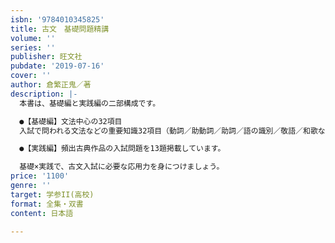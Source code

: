 ```yaml
---
isbn: '9784010345825'
title: 古文　基礎問題精講
volume: ''
series: ''
publisher: 旺文社
pubdate: '2019-07-16'
cover: ''
author: 倉繁正鬼／著
description: |-
  本書は、基礎編と実践編の二部構成です。

  ●【基礎編】文法中心の32項目
  入試で問われる文法などの重要知識32項目（動詞／助動詞／助詞／語の識別／敬語／和歌など）を掲載しています。

  ●【実践編】頻出古典作品の入試問題を13題掲載しています。

  基礎×実践で、古文入試に必要な応用力を身につけましょう。
price: '1100'
genre: ''
target: 学参II(高校)
format: 全集・双書
content: 日本語

---
```

